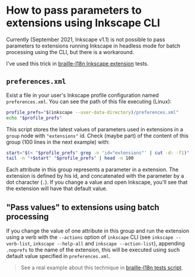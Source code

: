 # How to pass parameters to extensions using Inkscape CLI

Currently (September 2021, Inkscape v1.1) is not possible to pass parameters
to extensions running Inkscape in headless mode for batch processing using the
CLI, but there is a workaround.

I've used this trick in [braille-l18n Inkscape extension][braille-l18n] tests.

## `preferences.xml`

Exist a file in your user's Inkscape profile configuration named
`preferences.xml`. You can see the path of this file executing (Linux):

```bash
profile_prefs="$(inkscape --user-data-directory)/preferences.xml"
echo "$profile_prefs"
```

This script stores the latest values of parameters used in extensions
in a `group` node with `"extensions"` id. Check (maybe part) of the content
of this group (100 lines in the next example) with:

```bash
start="$(< "$profile_prefs" grep -n 'id="extensions"' | cut -d: -f1)"
tail -n "+$start" "$profile_prefs" | head -n 100
```

Each attribute in this group represents a parameter in a extension. The
extension is defined by his id, and concatenated with the parameter by a dot
character (`.`). If you change a value and open Inkscape, you'll see that the
extension will have that default value.

## "Pass values" to extensions using batch processing

If you change the value of one attribute in this group and run the extension
using a verb with the  `--actions` option of `inkscape` CLI (see
`inkscape --verb-list`, `inkscape --help-all` and `inkscape --action-list`),
appending `.noprefs` to the name of the extension, this will be executed using
such default value specified in `preferences.xml`.

> See a real example about this technique in
 [braille-l18n tests script][braille-l18n-tests].

[braille-l18n]: https://github.com/mondeja/inkscape-braille-l18n-ext
[braille-l18n-tests]: https://github.com/mondeja/inkscape-braille-l18n-ext/blob/master/tests/run.sh
